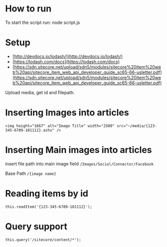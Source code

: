 How to run
===

To start the script run: node script.js

Setup
==
* [http://devdocs.io/lodash/](http://devdocs.io/lodash/) 
* [https://lodash.com/docs](https://lodash.com/docs)
* [https://sdn.sitecore.net/upload/sdn5/modules/sitecore%20item%20web%20api/sitecore_item_web_api_developer_guide_sc65-66-usletter.pdf](https://sdn.sitecore.net/upload/sdn5/modules/sitecore%20item%20web%20api/sitecore_item_web_api_developer_guide_sc65-66-usletter.pdf)

Upload media, get id and filepath.

Inserting Images into articles
====
```<img height="1667" alt="Image Title" width="2500" src="~/media/{123-345-6789-101112}.ashx" />```

Inserting Main images into articles
====
insert file path into main image field
```/Images/Social/Connector/Facebook```

Base Path 
```/{image name}```

Reading items by id
===
```this.readItem('{123-345-6789-101112}');```

Query support
===
```this.query('/sitecore/content/*');```